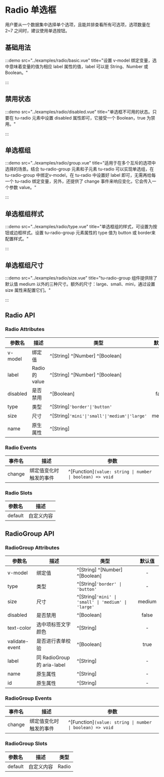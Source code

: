 # Radio 单选框

用户要从一个数据集中选择单个选项，且能并排查看所有可选项，选项数量在 2~7 之间时，建议使用单选按钮。

## 基础用法

:::demo src="../examples/radio/basic.vue" title="设置 v-model 绑定变量，选中意味着变量的值为相应 label 属性的值，label 可以是 String、Number 或 Boolean。"

:::

## 禁用状态

:::demo src="../examples/radio/disabled.vue" title="单选框不可用的状态。只要在 tu-radio 元素中设置 disabled 属性即可，它接受一个 Boolean，true 为禁用。"

:::

## 单选框组

:::demo src="../examples/radio/group.vue" title="适用于在多个互斥的选项中选择的场景。结合 tu-radio-group 元素和子元素 tu-radio 可以实现单选组，在 tu-radio-group 中绑定v-model，在 tu-radio 中设置好 label 即可，无需再给每一个 tu-radio 绑定变量，另外，还提供了 change 事件来响应变化，它会传入一个参数 value。"

:::

## 单选框组样式

:::demo src="../examples/radio/type.vue" title="单选框组的样式，可设置为按钮或边框样式。设置 tu-radio-group 元素属性的 type 值为 button 或 border来配置样式。"

:::

## 单选框组尺寸

:::demo src="../examples/radio/size.vue" title="tu-radio-group 组件提供除了默认值 medium 以外的三种尺寸。额外的尺寸：large、small、mini，通过设置 size 属性来配置它们。"

:::

## Radio API

### Radio Attributes

| 参数名 | 描述 | 类型 | 默认值 |
| --------- | ---- | ---- | :----: |
| v-model | 绑定值 | ^[String] ^[Number] ^[Boolean] | - |
| label | Radio 的 value | ^[String] ^[Number] ^[Boolean] | - |
| disabled | 是否禁用 | ^[Boolean] | false |
| type | 类型 | ^[String]`'border'\|'button'`| - |
| size | 尺寸 | ^[String]`'mini'\|'small'\|'medium'\|'large'` | medium |
| name | 原生属性 | ^[String] | - |

### Radio Events

| 事件名 | 描述 | 参数 |
| ------ | ---- | ---- |
| change | 绑定值变化时触发的事件 | ^[Function]`(value: string \| number \| boolean) => void` |

### Radio Slots

| 参数名 | 描述 |
| ------ | ---- |
| default | 自定义内容 |

## RadioGroup API

### RadioGroup Attributes

| 参数名 | 描述 | 类型 | 默认值 |
| --------- | ---- | ---- | :----: |
| v-model | 绑定值 | ^[String] ^[Number] ^[Boolean] | - |
| type | 类型 | ^[String]`'border' \| 'button'`| - |
| size | 尺寸 | ^[String]`'mini' \| 'small' \| 'medium' \| 'large'` | medium |
| disabled | 是否禁用 | ^[Boolean] | false |
| text-color | 选中项标签文字颜色 | ^[String]  | - |
| validate-event | 是否进行表单校验 | ^[Boolean] | true |
| label | 同 RadioGroup 的 aria-label | ^[String] | - |
| name | 原生属性 | ^[String] | - |
| id | 原生属性 | ^[String] | - |

### RadioGroup Events

| 事件名 | 描述 | 参数 |
| ------ | ---- | ---- |
| change | 绑定值变化时触发的事件 | ^[Function]`(value: string \| number \| boolean) => void` |

### RadioGroup Slots

| 参数名 | 描述 | 类型 |
| ------ | ---- | ---- |
| default | 自定义内容 | Radio |

